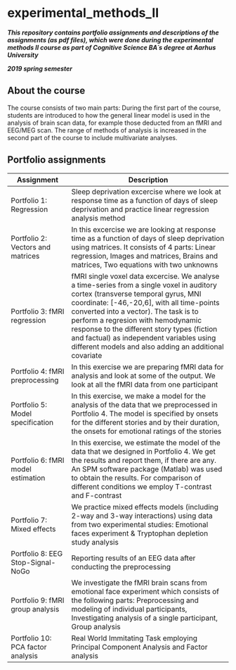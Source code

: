 # experimental_methods_II

***This repository contains portfolio assignments and descriptions of the assignments (as pdf files), which were done during the experimental methods II course as part of Cognitive Science BA´s degree at Aarhus University***

***2019 spring semester***



## About the course
The course consists of two main parts: During the first part of the course, students are introduced to how the general linear model is used in the analysis of brain
scan data, for example those deducted from an fMRI and EEG/MEG scan. The range of methods of analysis is increased in the second part of the course to include multivariate
analyses.



## Portfolio assignments

| Assignment | Description |
| --- | --- |
| Portfolio 1: Regression | Sleep deprivation excercise where we look at response time as a function of days of sleep deprivation and practice linear regression analysis method  |
| Portfolio 2: Vectors and matrices | In this excercise we are looking at response time as a function of days of sleep deprivation using matrices. It consists of 4 parts: Linear regression, Images and matrices, Brains and matrices, Two equations with two unknowns|
| Portfolio 3: fMRI regression | fMRI single voxel data excercise. We analyse a time-series from a single voxel in auditory cortex (transverse temporal gyrus, MNI coordinate: [-46,-20,6], with all time-points converted into a vector). The task is to perform a regresion with  hemodynamic response to the different story types (fiction and factual) as independent variables using different models and also adding an additional covariate |
| Portfolio 4: fMRI preprocessing | In this exercise we are preparing fMRI data for analysis and look at some of the output. We look at all the fMRI data from one participant |
| Portfolio 5: Model specification | In this exercise, we make a model for the analysis of the data that we preprocessed in Portfolio 4. The model is specified by onsets for the different stories and by their duration, the onsets for emotional ratings of the stories |
| Portfolio 6: fMRI model estimation | In this exercise, we estimate the model of the data that we designed in Portfolio 4. We get the results and report them, if there are any. An SPM software package (Matlab) was used to obtain the results. For comparison of different conditions we employ T-contrast and F-contrast|
| Portfolio 7: Mixed effects | We practice mixed effects models (including 2-way and 3-way interactions) using data from two experimental studies: Emotional faces experiment & Tryptophan depletion study analysis|
| Portfolio 8: EEG Stop-Signal-NoGo | Reporting results of an EEG data after conducting the preprocessing |
| Portfolio 9: fMRI group analysis | We investigate the fMRI brain scans from emotional face experiment which consists of the following parts: Preprocessing and modeling of individual participants, Investigating analysis of a single participant, Group analysis |
| Portfolio 10: PCA factor analysis | Real World Immitating Task employing Principal Component Analysis and Factor analysis  |

